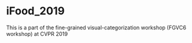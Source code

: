 # iFood_2019
This is a part of the fine-grained visual-categorization workshop (FGVC6 workshop) at CVPR 2019
